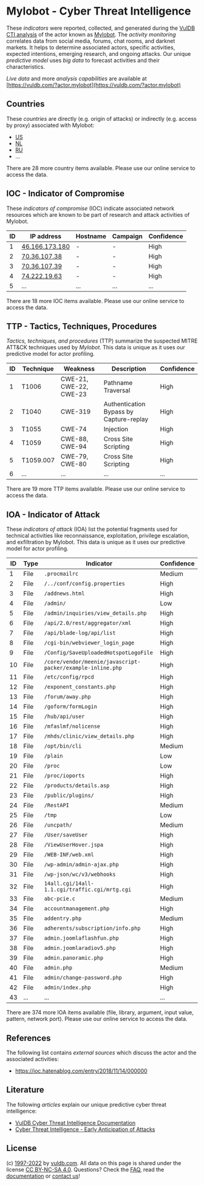 # Mylobot - Cyber Threat Intelligence

These _indicators_ were reported, collected, and generated during the [VulDB CTI analysis](https://vuldb.com/?kb.cti) of the actor known as [Mylobot](https://vuldb.com/?actor.mylobot). The _activity monitoring_ correlates data from social media, forums, chat rooms, and darknet markets. It helps to determine associated actors, specific activities, expected intentions, emerging research, and ongoing attacks. Our unique _predictive model_ uses _big data_ to forecast activities and their characteristics.

_Live data_ and more _analysis capabilities_ are available at [https://vuldb.com/?actor.mylobot](https://vuldb.com/?actor.mylobot)

## Countries

These _countries_ are directly (e.g. origin of attacks) or indirectly (e.g. access by proxy) associated with Mylobot:

* [US](https://vuldb.com/?country.us)
* [NL](https://vuldb.com/?country.nl)
* [RU](https://vuldb.com/?country.ru)
* ...

There are 28 more country items available. Please use our online service to access the data.

## IOC - Indicator of Compromise

These _indicators of compromise_ (IOC) indicate associated network resources which are known to be part of research and attack activities of Mylobot.

ID | IP address | Hostname | Campaign | Confidence
-- | ---------- | -------- | -------- | ----------
1 | [46.166.173.180](https://vuldb.com/?ip.46.166.173.180) | - | - | High
2 | [70.36.107.38](https://vuldb.com/?ip.70.36.107.38) | - | - | High
3 | [70.36.107.39](https://vuldb.com/?ip.70.36.107.39) | - | - | High
4 | [74.222.19.63](https://vuldb.com/?ip.74.222.19.63) | - | - | High
5 | ... | ... | ... | ...

There are 18 more IOC items available. Please use our online service to access the data.

## TTP - Tactics, Techniques, Procedures

_Tactics, techniques, and procedures_ (TTP) summarize the suspected MITRE ATT&CK techniques used by _Mylobot_. This data is unique as it uses our predictive model for actor profiling.

ID | Technique | Weakness | Description | Confidence
-- | --------- | -------- | ----------- | ----------
1 | T1006 | CWE-21, CWE-22, CWE-23 | Pathname Traversal | High
2 | T1040 | CWE-319 | Authentication Bypass by Capture-replay | High
3 | T1055 | CWE-74 | Injection | High
4 | T1059 | CWE-88, CWE-94 | Cross Site Scripting | High
5 | T1059.007 | CWE-79, CWE-80 | Cross Site Scripting | High
6 | ... | ... | ... | ...

There are 19 more TTP items available. Please use our online service to access the data.

## IOA - Indicator of Attack

These _indicators of attack_ (IOA) list the potential fragments used for technical activities like reconnaissance, exploitation, privilege escalation, and exfiltration by Mylobot. This data is unique as it uses our predictive model for actor profiling.

ID | Type | Indicator | Confidence
-- | ---- | --------- | ----------
1 | File | `.procmailrc` | Medium
2 | File | `/../conf/config.properties` | High
3 | File | `/addnews.html` | High
4 | File | `/admin/` | Low
5 | File | `/admin/inquiries/view_details.php` | High
6 | File | `/api/2.0/rest/aggregator/xml` | High
7 | File | `/api/blade-log/api/list` | High
8 | File | `/cgi-bin/webviewer_login_page` | High
9 | File | `/Config/SaveUploadedHotspotLogoFile` | High
10 | File | `/core/vendor/meenie/javascript-packer/example-inline.php` | High
11 | File | `/etc/config/rpcd` | High
12 | File | `/exponent_constants.php` | High
13 | File | `/forum/away.php` | High
14 | File | `/goform/formLogin` | High
15 | File | `/hub/api/user` | High
16 | File | `/mfaslmf/nolicense` | High
17 | File | `/mhds/clinic/view_details.php` | High
18 | File | `/opt/bin/cli` | Medium
19 | File | `/plain` | Low
20 | File | `/proc` | Low
21 | File | `/proc/ioports` | High
22 | File | `/products/details.asp` | High
23 | File | `/public/plugins/` | High
24 | File | `/RestAPI` | Medium
25 | File | `/tmp` | Low
26 | File | `/uncpath/` | Medium
27 | File | `/User/saveUser` | High
28 | File | `/ViewUserHover.jspa` | High
29 | File | `/WEB-INF/web.xml` | High
30 | File | `/wp-admin/admin-ajax.php` | High
31 | File | `/wp-json/wc/v3/webhooks` | High
32 | File | `14all.cgi/14all-1.1.cgi/traffic.cgi/mrtg.cgi` | High
33 | File | `abc-pcie.c` | Medium
34 | File | `accountmanagement.php` | High
35 | File | `addentry.php` | Medium
36 | File | `adherents/subscription/info.php` | High
37 | File | `admin.joomlaflashfun.php` | High
38 | File | `admin.joomlaradiov5.php` | High
39 | File | `admin.panoramic.php` | High
40 | File | `admin.php` | Medium
41 | File | `admin/change-password.php` | High
42 | File | `admin/index.php` | High
43 | ... | ... | ...

There are 374 more IOA items available (file, library, argument, input value, pattern, network port). Please use our online service to access the data.

## References

The following list contains _external sources_ which discuss the actor and the associated activities:

* https://ioc.hatenablog.com/entry/2018/11/14/000000

## Literature

The following _articles_ explain our unique predictive cyber threat intelligence:

* [VulDB Cyber Threat Intelligence Documentation](https://vuldb.com/?kb.cti)
* [Cyber Threat Intelligence - Early Anticipation of Attacks](https://www.scip.ch/en/?labs.20201022)

## License

(c) [1997-2022](https://vuldb.com/?kb.changelog) by [vuldb.com](https://vuldb.com/?kb.about). All data on this page is shared under the license [CC BY-NC-SA 4.0](https://creativecommons.org/licenses/by-nc-sa/4.0/). Questions? Check the [FAQ](https://vuldb.com/?kb.faq), read the [documentation](https://vuldb.com/?kb) or [contact us](https://vuldb.com/?contact)!
